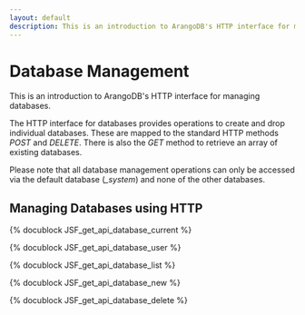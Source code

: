 ```yaml
---
layout: default
description: This is an introduction to ArangoDB's HTTP interface for managing databases
---
```

Database Management
===================

This is an introduction to ArangoDB's HTTP interface for managing databases.

The HTTP interface for databases provides operations to create and drop
individual databases. These are mapped to the standard HTTP methods *POST*
and *DELETE*. There is also the *GET* method to retrieve an array of existing
databases.

Please note that all database management operations can only be accessed via
the default database (*_system*) and none of the other databases.

Managing Databases using HTTP
-----------------------------

<!-- js/actions/api-database.js -->
{% docublock JSF_get_api_database_current %}

<!-- js/actions/api-database.js -->
{% docublock JSF_get_api_database_user %}

<!-- js/actions/api-database.js -->
{% docublock JSF_get_api_database_list %}

<!-- js/actions/api-database.js -->
{% docublock JSF_get_api_database_new %}

<!-- js/actions/api-database.js -->
{% docublock JSF_get_api_database_delete %}
